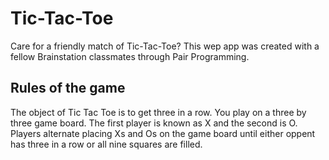 # Tic-Tac-Toe

Care for a friendly match of Tic-Tac-Toe?
This wep app was created with a fellow Brainstation classmates through Pair Programming.


## Rules of the game

The object of Tic Tac Toe is to get three in a row. You play on a three by three game board. The first player is known as X and the second is O. Players alternate placing Xs and Os on the game board until either oppent has three in a row or all nine squares are filled.
